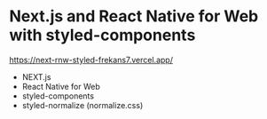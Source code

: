 # Next.js and React Native for Web with styled-components

https://next-rnw-styled-frekans7.vercel.app/

- NEXT.js
- React Native for Web
- styled-components
- styled-normalize (normalize.css)
